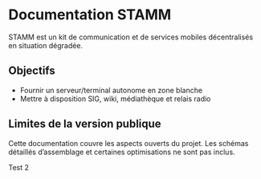 
# Documentation STAMM

STAMM est un kit de communication et de services mobiles décentralisés en situation dégradée.

## Objectifs
- Fournir un serveur/terminal autonome en zone blanche
- Mettre à disposition SIG, wiki, médiathèque et relais radio

## Limites de la version publique
Cette documentation couvre les aspects ouverts du projet.
Les schémas détaillés d’assemblage et certaines optimisations ne sont pas inclus.

Test 2

